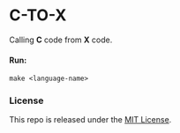 # C-TO-X

Calling **C** code from **X** code.

#### Run:
```
make <language-name>
```

### License

This repo is released under the [MIT License](https://github.com/thechampagne/c-to-x/blob/main/LICENSE).